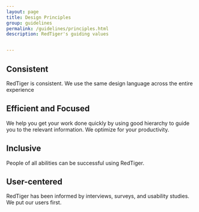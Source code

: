 ```yaml
---
layout: page
title: Design Principles
group: guidelines
permalink: /guidelines/principles.html
description: RedTiger's guiding values


---
```


## Consistent
RedTiger is consistent. We use the same design language across the entire experience

## Efficient and Focused
We help you get your work done quickly by using good hierarchy to guide you to the relevant information. We optimize for your productivity.

## Inclusive
People of all abilities can be successful using RedTiger.

## User-centered
RedTiger has been informed by interviews, surveys, and usability studies. We put our users first.
